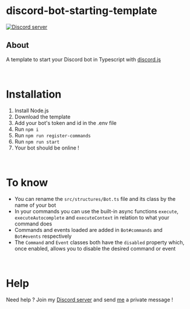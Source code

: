 # discord-bot-starting-template

<p>
    <a href="https://discord.gg/424VSPq"><img src="https://img.shields.io/discord/687287209300197566?color=5865F2&logo=discord&logoColor=white" alt="Discord server"/></a>
</p>

## About
A template to start your Discord bot in Typescript with [discord.js](https://github.com/discordjs/discord.js)

<br>

# Installation
1. Install Node.js
2. Download the template
3. Add your bot's token and id in the .env file
4. Run `npm i`
5. Run `npm run register-commands`
6. Run `npm run start`
7. Your bot should be online !

<br>

# To know
- You can rename the `src/structures/Bot.ts` file and its class by the name of your bot
- In your commands you can use the built-in async functions `execute`, `executeAutocomplete` and `executeContext` in relation to what your command does
- Commands and events loaded are added in `Bot#commands` and `Bot#events` respectively
- The `Command` and `Event` classes both have the `disabled` property which, once enabled, allows you to disable the desired command or event

<br>

# Help

Need help ? Join my [Discord server](https://discord.gg/424VSPq) and send [me](https://discord.com/users/619838036846575617) a private message !
